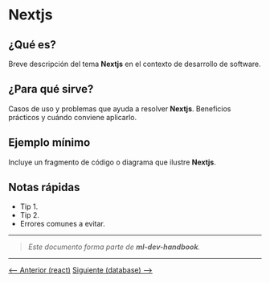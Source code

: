 # Nextjs

## ¿Qué es?

Breve descripción del tema **Nextjs** en el contexto de desarrollo de software.

## ¿Para qué sirve?

Casos de uso y problemas que ayuda a resolver **Nextjs**. Beneficios prácticos y cuándo conviene aplicarlo.

## Ejemplo mínimo

Incluye un fragmento de código o diagrama que ilustre **Nextjs**.

## Notas rápidas

- Tip 1.
- Tip 2.
- Errores comunes a evitar.

---

> _Este documento forma parte de **ml-dev-handbook**._

---

[⟵ Anterior (react)](../reactjs/README.md) [Siguiente (database) ⟶](../database/README.md)
